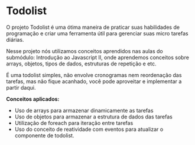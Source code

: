 # Todolist

O projeto Todolist é uma ótima maneira de praticar suas habilidades de programação e criar uma ferramenta útil para gerenciar suas micro tarefas diárias. 

Nesse projeto nós utilizamos conceitos aprendidos nas aulas do submódulo: Introdução ao Javascript II, onde aprendemos conceitos sobre arrays, objetos, tipos de dados, estruturas de repetição e etc.

É uma todolist simples, não envolve cronogramas nem reordenação das tarefas, mas não fique acanhado, você pode aproveitar e implementar a partir daqui.

**Conceitos aplicados:**
- Uso de arrays para armazenar dinamicamente as tarefas
- Uso de objetos para armazenar a estrutura de dados das tarefas
- Utilização de foreach para iteração entre tarefas
- Uso do conceito de reatividade com eventos para atualizar o componente de todolist.

